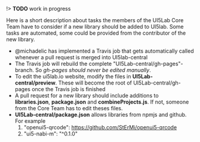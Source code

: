 !> **TODO** work in progress

Here is a short description about tasks the members of the UI5Lab Core Team have to consider if a new library should be added to UI5lab. Some tasks are automated, some could be provided from the contributor of the new library.

* @michadelic has implemented a Travis job that gets automatically called whenever a pull request is merged into UI5lab-central
* The Travis job will rebuild the complete "UI5Lab-central/gh-pages"-branch. So *gh-pages should never be edited manually*.
* To edit the ui5lab.io website, modify the files in **UI5Lab-central/preview**. These will become the root of UI5Lab-central/gh-pages once the Travis job is finished
* A pull request for a new library should include additions to **libraries.json**, **package.json** and **combineProjects.js**. If not, someone from the Core Team has to edit theses files.
* **UI5Lab-central/package.json** allows libraries from npmjs and github. For example
    1. "openui5-qrcode": https://github.com/StErMi/openui5-qrcode
    2. "ui5-nabi-m": "^0.1.0"
